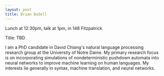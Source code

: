 ```yaml
---
layout: post
title: Brian DuSell
---
```


Lunch at 12:30pm, talk at 1pm, in 148 Fitzpatrick

Title: TBD

I am a PhD candidate in David Chiang's natural language processing research group at the University of Notre Dame. My primary research focus is on incorporating simulations of nondeterministic pushdown automata into neural networks to improve machine learning on human languages. My interests lie generally in syntax, machine translation, and neural networks.


